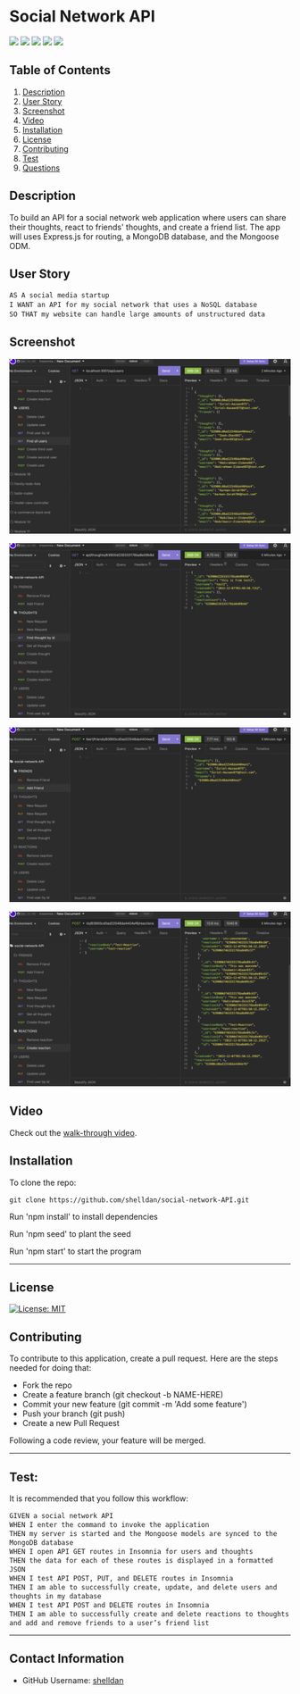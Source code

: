 # Social Network API

<p> 
    <img src="https://img.shields.io/badge/-JavaScript-purple" />
    <img src="https://img.shields.io/badge/-Node-green" />
    <img src="https://img.shields.io/badge/-Express.js-blue" />
    <img src="https://img.shields.io/badge/-Mongoose-yellow" />
    <img src="https://img.shields.io/badge/-Insomnia-red" />
</p>


## Table of Contents
1. [Description](#description)
2. [User Story](#user-story)
3. [Screenshot](#screenshot)
4. [Video](#video)
5. [Installation](#installation)
6. [License](#license)
7. [Contributing](#contributing)
8. [Test](#test)
9. [Questions](#contact-information)

## Description
To build an API for a social network web application where users can share their thoughts, react to friends' thoughts, and create a friend list. The app will uses Express.js for routing, a MongoDB database, and the Mongoose ODM. 

## User Story
```md
AS A social media startup
I WANT an API for my social network that uses a NoSQL database
SO THAT my website can handle large amounts of unstructured data
```

## Screenshot
![](images/users.png)

![](images/thoughts.png)

![](images/friends.png)

![](images/reactions.png)


## Video
Check out the [walk-through video](https://drive.google.com/file/d/1clHnZijIo4UleTlDACSZyh2ulOsC25y_/view?usp=sharing).


## Installation
To clone the repo:
```
git clone https://github.com/shelldan/social-network-API.git
``` 
Run 'npm install' to install dependencies

Run 'npm seed' to plant the seed

Run 'npm start' to start the program

---

## License
[![License: MIT](https://img.shields.io/badge/License-MIT-blue.svg)](https://opensource.org/licenses/MIT) 

## Contributing 
To contribute to this application, create a pull request.
Here are the steps needed for doing that:
- Fork the repo
- Create a feature branch (git checkout -b NAME-HERE)
- Commit your new feature (git commit -m 'Add some feature')
- Push your branch (git push)
- Create a new Pull Request

Following a code review, your feature will be merged.

---

## Test:
It is recommended that you follow this workflow: 

```
GIVEN a social network API
WHEN I enter the command to invoke the application
THEN my server is started and the Mongoose models are synced to the MongoDB database
WHEN I open API GET routes in Insomnia for users and thoughts
THEN the data for each of these routes is displayed in a formatted JSON
WHEN I test API POST, PUT, and DELETE routes in Insomnia
THEN I am able to successfully create, update, and delete users and thoughts in my database
WHEN I test API POST and DELETE routes in Insomnia
THEN I am able to successfully create and delete reactions to thoughts and add and remove friends to a user’s friend list
```

---

## Contact Information
* GitHub Username: [shelldan](https://github.com/shelldan)
